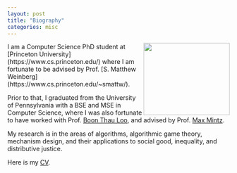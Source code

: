 ```yaml
---
layout: post
title: "Biography"
categories: misc
---
```


<img align="right" width="195" height="164" src="https://messaidi.github.io/4103434121223045079866313854757702488031232.png">
I am a Computer Science PhD student at [Princeton University](https://www.cs.princeton.edu/) where I am fortunate to be advised by Prof.
[S. Matthew Weinberg](https://www.cs.princeton.edu/~smattw/).

Prior to that, I graduated from the University of Pennsylvania with a BSE and MSE in Computer Science, where I was also fortunate to have worked with Prof. 
[Boon Thau Loo](http://www.cis.upenn.edu/~boonloo/), and advised by Prof. 
[Max Mintz](http://www.cis.upenn.edu/~mintz/home.html).

My research is in the areas of algorithms, algorithmic game theory, mechanism design, and their applications to social good, inequality, and distributive justice.

Here is my [CV]().

